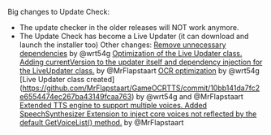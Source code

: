 Big changes to Update Check:
- The update checker in the older releases will NOT work anymore.
- The Update Check has become a Live Updater (it can download and launch the installer too)
Other changes:
[Remove unnecessary dependencies](https://github.com/MrFlapstaart/GameOCRTTS/commit/ba093898e6d96b2ed4dbdab86fe2abee3b289a3e) by @wrt54g
[Optimization of the Live Updater class. Adding currentVersion to the updater itself and dependency injection for the LiveUpdater class.](https://github.com/MrFlapstaart/GameOCRTTS/commit/b64e52a84f095ab57539677d41356734ba90383e) by @MrFlapstaart 
[OCR optimization](https://github.com/MrFlapstaart/GameOCRTTS/commit/31090247e3fda37a13b482bf6f28bd94b2716bbf) by @wrt54g
[Live Updater class created] (https://github.com/MrFlapstaart/GameOCRTTS/commit/10bb141da7fc2e6554474ec267ba43149fcaa763) by @wrt54g  and @MrFlapstaart
[Extended TTS engine to support multiple voices. Added SpeechSynthesizer Extension to inject core voices not reflected by the default GetVoiceList() method.](https://github.com/MrFlapstaart/GameOCRTTS/commit/6d47e9aad5e2ba27c218ea685b2f08a3504b7c2c) by @MrFlapstaart

